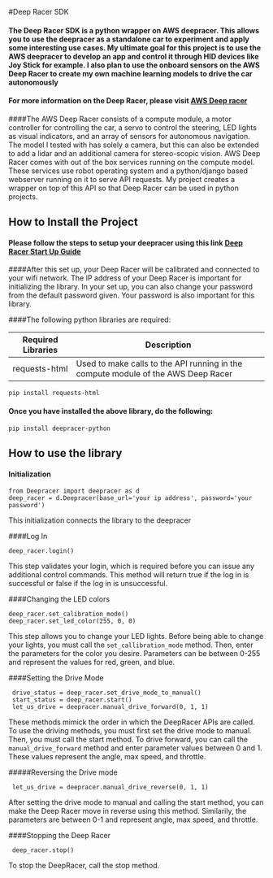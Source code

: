 #Deep Racer SDK 

#### The Deep Racer SDK is a python wrapper on AWS deepracer. This allows you to use the deepracer as a standalone car to experiment and apply some interesting use cases. My ultimate goal for this project is to use the AWS deepracer to develop an app and control it through HID devices like Joy Stick for example. I also plan to use the onboard sensors on the AWS Deep Racer to create my own machine learning models to drive the car autonomously

#### For more information on the Deep Racer, please visit [AWS Deep racer](https://aws.amazon.com/deepracer/)

####The AWS Deep Racer consists of a compute module, a motor controller for controlling the car, a servo to control the steering, LED lights as visual indicators, and an array of sensors for autonomous navigation. The model I tested with has solely a camera, but this can also be extended to add a lidar and an additional camera for stereo-scopic vision. AWS Deep Racer comes with out of the box services running on the compute model. These services use robot operating system and a python/django based webserver running on it to serve API requests. My project creates a wrapper on top of this API so that Deep Racer can be used in python projects. 

## How to Install the Project

#### Please follow the steps to setup your deepracer using this link [Deep Racer Start Up Guide](https://d1.awsstatic.com/deepracer/AWS-DeepRacer-Getting-Started-Guide.pdf)

####After this set up, your Deep Racer will be calibrated and connected to your wifi network. The IP address of your Deep Racer is important for initializing the library. In your set up, you can also change your password from the default password given. Your password is also important for this library. 

####The following python libraries are required: 

| Required Libraries      | Description |
| ----------- | ----------- |
| requests-html |  Used to make calls to the API running in the compute module of the AWS Deep Racer      |

```
pip install requests-html

```
#### Once you have installed the above library, do the following: 

```
pip install deepracer-python

```

## How to use the library 

#### Initialization 
```
from Deepracer import deepracer as d
deep_racer = d.Deepracer(base_url='your ip address', password='your password')
```
This initialization connects the library to the deepracer 

####Log In 

```
deep_racer.login()
```
This step validates your login, which is required before you can issue any additional control commands. This method will return true if the log in is successful or false if the log in is unsuccessful. 

####Changing the LED colors

```
deep_racer.set_calibration_mode()
deep_racer.set_led_color(255, 0, 0)

```

This step allows you to change your LED lights. Before being able to change your lights, you must call the `set_callibration_mode` method. Then, enter the parameters for the color you desire. Parameters can be between 0-255 and represent the values for red, green, and blue. 

####Setting the Drive Mode 

```
 drive_status = deep_racer.set_drive_mode_to_manual()
 start_status = deep_racer.start()
 let_us_drive = deepracer.manual_drive_forward(0, 1, 1) 
```

These methods mimick the order in which the DeepRacer APIs are called. To use the driving methods, you must first set the drive mode to manual. Then, you must call the start method. To drive forward, you can call the `manual_drive_forward` method and enter parameter values between 0 and 1. These values represent the angle, max speed, and throttle. 

#####Reversing the Drive mode 

```
 let_us_drive = deepracer.manual_drive_reverse(0, 1, 1) 
```
After setting the drive mode to manual and calling the start method, you can make the Deep Racer move in reverse using this method. Similarily, the parameters are between 0-1 and represent angle, max speed, and throttle. 

####Stopping the Deep Racer 


```
 deep_racer.stop()
```

To stop the DeepRacer, call the stop method. 